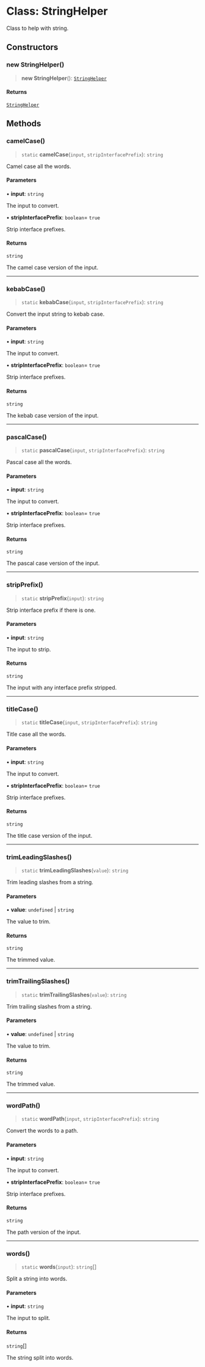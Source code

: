 # Class: StringHelper

Class to help with string.

## Constructors

### new StringHelper()

> **new StringHelper**(): [`StringHelper`](StringHelper.md)

#### Returns

[`StringHelper`](StringHelper.md)

## Methods

### camelCase()

> `static` **camelCase**(`input`, `stripInterfacePrefix`): `string`

Camel case all the words.

#### Parameters

• **input**: `string`

The input to convert.

• **stripInterfacePrefix**: `boolean`= `true`

Strip interface prefixes.

#### Returns

`string`

The camel case version of the input.

***

### kebabCase()

> `static` **kebabCase**(`input`, `stripInterfacePrefix`): `string`

Convert the input string to kebab case.

#### Parameters

• **input**: `string`

The input to convert.

• **stripInterfacePrefix**: `boolean`= `true`

Strip interface prefixes.

#### Returns

`string`

The kebab case version of the input.

***

### pascalCase()

> `static` **pascalCase**(`input`, `stripInterfacePrefix`): `string`

Pascal case all the words.

#### Parameters

• **input**: `string`

The input to convert.

• **stripInterfacePrefix**: `boolean`= `true`

Strip interface prefixes.

#### Returns

`string`

The pascal case version of the input.

***

### stripPrefix()

> `static` **stripPrefix**(`input`): `string`

Strip interface prefix if there is one.

#### Parameters

• **input**: `string`

The input to strip.

#### Returns

`string`

The input with any interface prefix stripped.

***

### titleCase()

> `static` **titleCase**(`input`, `stripInterfacePrefix`): `string`

Title case all the words.

#### Parameters

• **input**: `string`

The input to convert.

• **stripInterfacePrefix**: `boolean`= `true`

Strip interface prefixes.

#### Returns

`string`

The title case version of the input.

***

### trimLeadingSlashes()

> `static` **trimLeadingSlashes**(`value`): `string`

Trim leading slashes from a string.

#### Parameters

• **value**: `undefined` \| `string`

The value to trim.

#### Returns

`string`

The trimmed value.

***

### trimTrailingSlashes()

> `static` **trimTrailingSlashes**(`value`): `string`

Trim trailing slashes from a string.

#### Parameters

• **value**: `undefined` \| `string`

The value to trim.

#### Returns

`string`

The trimmed value.

***

### wordPath()

> `static` **wordPath**(`input`, `stripInterfacePrefix`): `string`

Convert the words to a path.

#### Parameters

• **input**: `string`

The input to convert.

• **stripInterfacePrefix**: `boolean`= `true`

Strip interface prefixes.

#### Returns

`string`

The path version of the input.

***

### words()

> `static` **words**(`input`): `string`[]

Split a string into words.

#### Parameters

• **input**: `string`

The input to split.

#### Returns

`string`[]

The string split into words.
